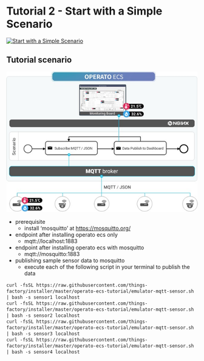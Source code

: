 # Tutorial 2 - Start with a Simple Scenario

[![Start with a Simple Scenario](https://img.youtube.com/vi/MdOpjZxVZ_c/mqdefault.jpg)](https://youtu.be/MdOpjZxVZ_c)

## Tutorial scenario

![Scenario Diagram](./tutorial-02-scenario.jpg)

- prerequisite
  - install ‘mosquitto’ at https://mosquitto.org/
- endpoint after installing operato ecs only
  - mqtt://localhost:1883
- endpoint after installing operato ecs with mosquitto
  - mqtt://mosquitto:1883
- publishing sample sensor data to mosquitto
  - execute each of the following script in your terminal to publish the data

```
curl -fsSL https://raw.githubusercontent.com/things-factory/installer/master/operato-ecs-tutorial/emulator-mqtt-sensor.sh | bash -s sensor1 localhost
curl -fsSL https://raw.githubusercontent.com/things-factory/installer/master/operato-ecs-tutorial/emulator-mqtt-sensor.sh | bash -s sensor2 localhost
curl -fsSL https://raw.githubusercontent.com/things-factory/installer/master/operato-ecs-tutorial/emulator-mqtt-sensor.sh | bash -s sensor3 localhost
curl -fsSL https://raw.githubusercontent.com/things-factory/installer/master/operato-ecs-tutorial/emulator-mqtt-sensor.sh | bash -s sensor4 localhost
```
